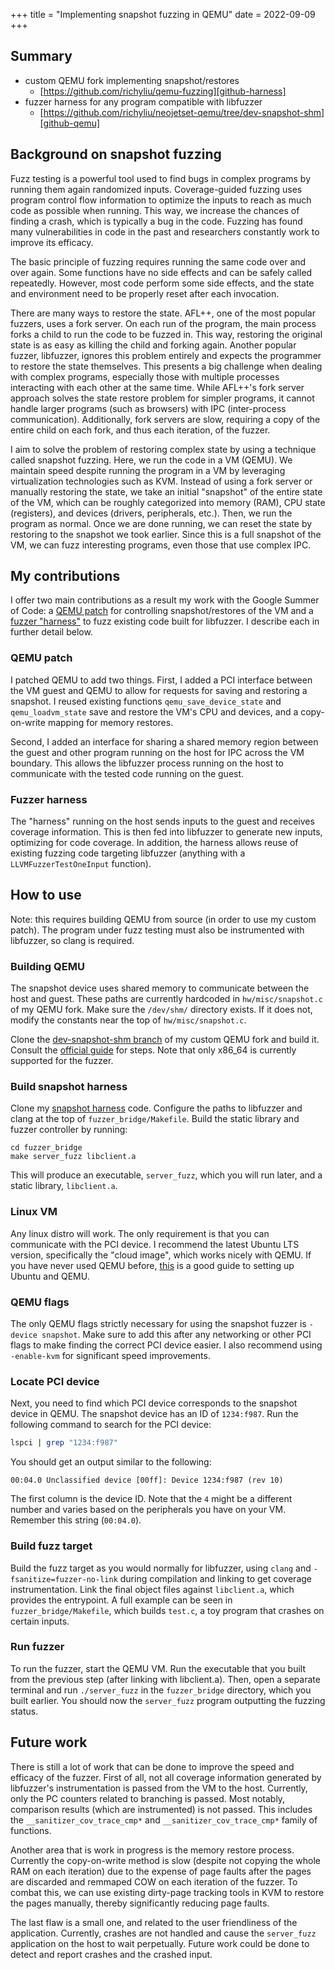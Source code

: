 +++
title = "Implementing snapshot fuzzing in QEMU"
date = 2022-09-09
+++

## Summary

- custom QEMU fork implementing snapshot/restores
    - [https://github.com/richyliu/qemu-fuzzing][github-harness]
- fuzzer harness for any program compatible with libfuzzer
    - [https://github.com/richyliu/neojetset-qemu/tree/dev-snapshot-shm][github-qemu]

## Background on snapshot fuzzing

Fuzz testing is a powerful tool used to find bugs in complex programs by running
them again randomized inputs. Coverage-guided fuzzing uses program control flow
information to optimize the inputs to reach as much code as possible when
running. This way, we increase the chances of finding a crash, which is
typically a bug in the code. Fuzzing has found many vulnerabilities in code in
the past and researchers constantly work to improve its efficacy.

The basic principle of fuzzing requires running the same code over and over
again. Some functions have no side effects and can be safely called repeatedly.
However, most code perform some side effects, and the state and environment need
to be properly reset after each invocation.

There are many ways to restore the state. AFL++, one of the most popular
fuzzers, uses a fork server. On each run of the program, the main process forks
a child to run the code to be fuzzed in. This way, restoring the original state
is as easy as killing the child and forking again. Another popular fuzzer,
libfuzzer, ignores this problem entirely and expects the programmer to restore
the state themselves. This presents a big challenge when dealing with complex
programs, especially those with multiple processes interacting with each other
at the same time. While AFL++'s fork server approach solves the state restore
problem for simpler programs, it cannot handle larger programs (such as
browsers) with IPC (inter-process communication). Additionally, fork servers are
slow, requiring a copy of the entire child on each fork, and thus each
iteration, of the fuzzer.

I aim to solve the problem of restoring complex state by using a technique
called snapshot fuzzing. Here, we run the code in a VM (QEMU). We maintain speed
despite running the program in a VM by leveraging virtualization technologies
such as KVM. Instead of using a fork server or manually restoring the state, we
take an initial "snapshot" of the entire state of the VM, which can be roughly
categorized into memory (RAM), CPU state (registers), and devices (drivers,
peripherals, etc.). Then, we run the program as normal. Once we are done
running, we can reset the state by restoring to the snapshot we took earlier.
Since this is a full snapshot of the VM, we can fuzz interesting programs, even
those that use complex IPC.

## My contributions

I offer two main contributions as a result my work with the Google Summer of
Code: a [QEMU patch][github-qemu] for controlling snapshot/restores of the VM
and a [fuzzer "harness"][github-harness] to fuzz existing code built for
libfuzzer. I describe each in further detail below.

### QEMU patch

I patched QEMU to add two things. First, I added a PCI interface between the VM
guest and QEMU to allow for requests for saving and restoring a snapshot. I
reused existing functions `qemu_save_device_state` and `qemu_loadvm_state` save
and restore the VM's CPU and devices, and a copy-on-write mapping for memory
restores.

Second, I added an interface for sharing a shared memory region between the
guest and other program running on the host for IPC across the VM boundary. This
allows the libfuzzer process running on the host to communicate with the tested
code running on the guest.

### Fuzzer harness

The "harness" running on the host sends inputs to the guest and receives
coverage information. This is then fed into libfuzzer to generate new inputs,
optimizing for code coverage. In addition, the harness allows reuse of existing
fuzzing code targeting libfuzzer (anything with a `LLVMFuzzerTestOneInput`
function).

## How to use

Note: this requires building QEMU from source (in order to use my custom patch).
The program under fuzz testing must also be instrumented with libfuzzer, so
clang is required.

### Building QEMU

The snapshot device uses shared memory to communicate between the host and
guest. These paths are currently hardcoded in `hw/misc/snapshot.c` of my QEMU
fork. Make sure the `/dev/shm/` directory exists. If it does not, modify the
constants near the top of `hw/misc/snapshot.c`.

Clone the [dev-snapshot-shm branch][github-qemu] of my custom QEMU fork and
build it. Consult the [official guide][building-qemu] for steps. Note that only
x86_64 is currently supported for the fuzzer.

### Build snapshot harness

Clone my [snapshot harness][github-harness] code. Configure the paths to
libfuzzer and clang at the top of `fuzzer_bridge/Makefile`. Build the static
library and fuzzer controller by running:
```sh'
cd fuzzer_bridge
make server_fuzz libclient.a
```
This will produce an executable, `server_fuzz`, which you will run later, and a
static library, `libclient.a`.

### Linux VM

Any linux distro will work. The only requirement is that you can communicate
with the PCI device. I recommend the latest Ubuntu LTS version, specifically the
"cloud image", which works nicely with QEMU. If you have never used QEMU before,
[this][qemu-ubuntu-article] is a good guide to setting up Ubuntu and QEMU.

### QEMU flags

The only QEMU flags strictly necessary for using the snapshot fuzzer is `-device
snapshot`. Make sure to add this after any networking or other PCI flags to make
finding the correct PCI device easier. I also recommend using `-enable-kvm` for
significant speed improvements.

### Locate PCI device

Next, you need to find which PCI device corresponds to the snapshot device in
QEMU. The snapshot device has an ID of `1234:f987`. Run the following command to
search for the PCI device:
```sh
lspci | grep "1234:f987"
```

You should get an output similar to the following:
```
00:04.0 Unclassified device [00ff]: Device 1234:f987 (rev 10)
```
The first column is the device ID. Note that the `4` might be a different number
and varies based on the peripherals you have on your VM. Remember this string
(`00:04.0`).

### Build fuzz target

Build the fuzz target as you would normally for libfuzzer, using `clang` and
`-fsanitize=fuzzer-no-link` during compilation and linking to get coverage
instrumentation. Link the final object files against `libclient.a`, which
provides the entrypoint. A full example can be seen in `fuzzer_bridge/Makefile`,
which builds `test.c`, a toy program that crashes on certain inputs.

### Run fuzzer

To run the fuzzer, start the QEMU VM. Run the executable that you built from the
previous step (after linking with libclient.a). Then, open a separate terminal
and run `./server_fuzz` in the `fuzzer_bridge` directory, which you built
earlier. You should now the `server_fuzz` program outputting the fuzzing status.

## Future work

There is still a lot of work that can be done to improve the speed and efficacy
of the fuzzer. First of all, not all coverage information generated by
libfuzzer's instrumentation is passed from the VM to the host. Currently, only
the PC counters related to branching is passed. Most notably, comparison results
(which are instrumented) is not passed. This includes the
`__sanitizer_cov_trace_cmp*` and `__sanitizer_cov_trace_cmp*` family of functions.

Another area that is work in progress is the memory restore process. Currently
the copy-on-write method is slow (despite not copying the whole RAM on each
iteration) due to the expense of page faults after the pages are discarded and
remmaped COW on each iteration of the fuzzer. To combat this, we can use
existing dirty-page tracking tools in KVM to restore the pages manually, thereby
significantly reducing page faults.

The last flaw is a small one, and related to the user friendliness of the
application. Currently, crashes are not handled and cause the `server_fuzz`
application on the host to wait perpetually. Future work could be done to detect
and report crashes and the crashed input.


[building-qemu]:       https://wiki.qemu.org/Hosts/Linux#Building_QEMU_for_Linux
[github-harness]:      https://github.com/richyliu/qemu-fuzzing
[github-qemu]:         https://github.com/richyliu/neojetset-qemu/tree/dev-snapshot-shm
[qemu-ubuntu-article]: https://powersj.io/posts/ubuntu-qemu-cli/
